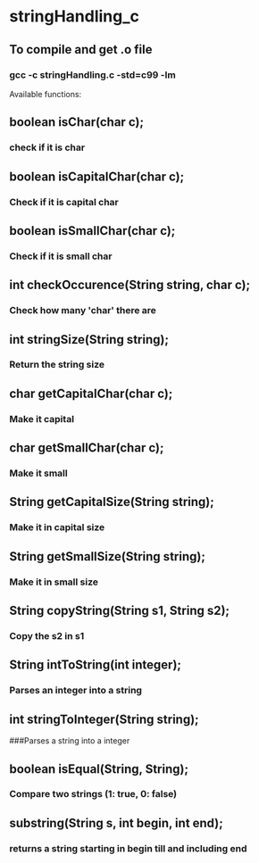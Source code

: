 # stringHandling_c

## To compile and get .o file
### gcc -c stringHandling.c -std=c99 -lm

Available functions:

## boolean isChar(char c); 
### check if it is char

## boolean isCapitalChar(char c);
### Check if it is capital char

## boolean isSmallChar(char c);
### Check if it is small char  

## int checkOccurence(String string, char c); 
### Check how many 'char' there are

## int stringSize(String string);
### Return the string size

## char getCapitalChar(char c);
### Make it capital 

## char getSmallChar(char c); 
### Make it small 

## String getCapitalSize(String string);
### Make it in capital size

## String getSmallSize(String string); 
### Make it in small size 

## String copyString(String s1, String s2);
### Copy the s2 in s1

## String intToString(int integer);
### Parses an integer into a string

## int stringToInteger(String string);
###Parses a string into a integer

## boolean isEqual(String, String); 
### Compare two strings (1: true, 0: false)

## substring(String s, int begin, int end);
### returns a string starting in begin till and including end
